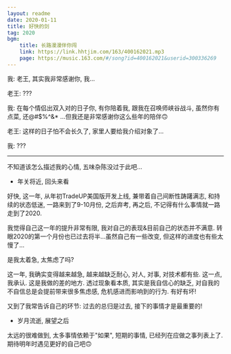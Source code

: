 ```yaml
---
layout: readme
date: 2020-01-11
title: 好快的剑
tag: 2020
bgm:
    title: 长路漫漫伴你闯
    link: https://link.hhtjim.com/163/400162021.mp3
    page: https://music.163.com/#/song?id=400162021&userid=300336269
---
```


我: 老王, 其实我非常感谢你, 我...

老王: ???

我: 在每个情侣出双入对的日子你, 有你陪着我, 跟我在召唤师峡谷战斗, 虽然你有点菜, 还@#$%^&* ...但我还是非常感谢你这么些年的陪伴🙃

老王: 这样的日子怕不会长久了, 家里人要给我介绍对象了...

我: ???

---

不知道该怎么描述我的心情, 五味杂陈没过于此吧...

- 年关将近, 回头来看

好快, 这一年, 从年初TradeUP美国版开发上线, 兼带着自己间断性踌躇满志, 和持续的状态低迷, 一路来到了9-10月份, 之后弃考, 再之后, 不记得有什么事情就一路走到了2020.

我觉得自己这一年的提升非常有限, 我对自己的表现&目前自己的状态并不满意. 转眼2020的第一个月份也已过去将半...虽然自己有一些改变, 但这样的进度也有些太慢了...

是我太着急, 太焦虑了吗?

这一年, 我确实变得越来越急, 越来越缺乏耐心, 对人, 对事, 对技术都有些. 这一点, 我承认. 这是我做的差的地方. 透过现象看本质, 其实是我自信心的缺乏, 对自我的不自信总是会提前带来很多焦虑感, 危机感进而影响到的行为. 有好有坏!

又到了我常告诉自己的环节: 过去的总归是过去, 接下的事情才是最重要的!

- 岁月流逝, 展望之后

太远的很难做到, 太多事情依赖于"如果", 短期的事情, 已经列在应做之事列表上了. 期待明年时遇见更好的自己吧🙃
